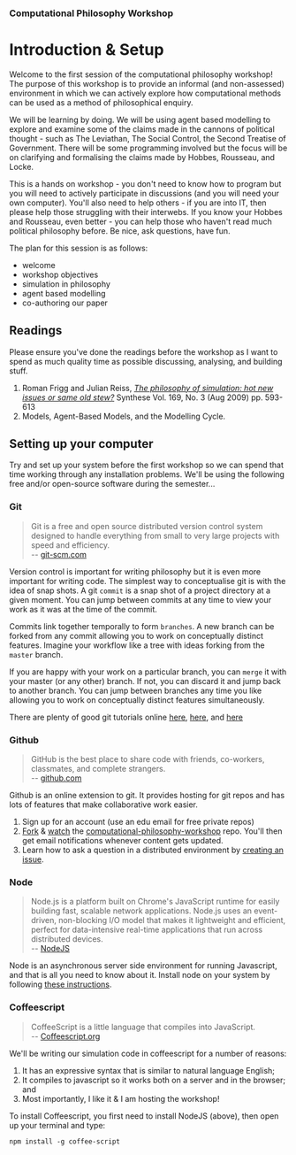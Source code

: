 ### Computational Philosophy Workshop

# Introduction & Setup

Welcome to the first session of the computational philosophy workshop!  The purpose of this workshop is to provide an informal (and non-assessed) environment in which we can actively explore how computational methods can be used as a method of philosophical enquiry.

We will be learning by doing.  We will be using agent based modelling to explore and examine some of the claims made in the cannons of political thought - such as The Leviathan, The Social Control, the Second Treatise of Government.  There will be some programming involved but the focus will be on clarifying and formalising the claims made by Hobbes, Rousseau, and Locke.

This is a hands on workshop - you don't need to know how to program but you will need to actively participate in discussions (and you will need your own computer).  You'll also need to help others - if you are into IT, then please help those struggling with their interwebs.  If you know your Hobbes and Rousseau, even better - you can help those who haven't read much political philosophy before.  Be nice, ask questions, have fun.

The plan for this session is as follows:

- welcome
- workshop objectives
- simulation in philosophy
- agent based modelling
- co-authoring our paper

## Readings

Please ensure you've done the readings before the workshop as I want to spend as much quality time as possible discussing, analysing, and building stuff.

1. Roman Frigg and Julian Reiss, [_The philosophy of simulation: hot new issues or same old stew?_](https://www-jstor-org.ezproxy.library.uq.edu.au/stable/40271311) Synthese Vol. 169, No. 3 (Aug 2009) pp. 593-613
2. Models, Agent-Based Models, and the Modelling Cycle.


## Setting up your computer

Try and set up your system before the first workshop so we can spend that time working through any installation problems.  We'll be using the following free and/or open-source software during the semester...

### Git

> Git is a free and open source distributed version control system designed to handle everything from small to very large projects with speed and efficiency.   
> -- [git-scm.com](http://git-scm.com)

Version control is important for writing philosophy but it is even more important for writing code.  The simplest way to conceptualise git is with the idea of snap shots.  A git `commit` is a snap shot of a project directory at a given moment.  You can jump between commits at any time to view your work as it was at the time of the commit.

Commits link together temporally to form `branches`.  A new branch can be forked from any commit allowing you to work on conceptually distinct features.  Imagine your workflow like a tree with ideas forking from the `master` branch.

If you are happy with your work on a particular branch, you can `merge` it with your master (or any other) branch.  If not, you can discard it and jump back to another branch.  You can jump between branches any time you like allowing you to work on conceptually distinct features simultaneously.

There are plenty of good git tutorials online [here](https://try.github.io), [here](http://git-scm.com/book), and [here](http://pcottle.github.io/learnGitBranching/)


### Github

> GitHub is the best place to share code with friends, co-workers, classmates, and complete strangers.  
> -- [github.com](https://github.com)


Github is an online extension to git.  It provides hosting for git repos and has lots of features that make collaborative work easier.  

1. Sign up for an account (use an edu email for free private repos)
2. [Fork](https://github.com/davekinkead/computational-philosophy-workshop/fork) & [watch](https://github.com/davekinkead/computational-philosophy-workshop/subscription) the [computational-philosophy-workshop](https://github.com/davekinkead/computational-philosophy-workshop) repo.  You'll then get email notifications whenever content gets updated.
3. Learn how to ask a question in a distributed environment by [creating an issue](https://github.com/davekinkead/computational-philosophy-workshop/issues/new).

### Node

> Node.js is a platform built on Chrome's JavaScript runtime for easily building fast, scalable network applications. Node.js uses an event-driven, non-blocking I/O model that makes it lightweight and efficient, perfect for data-intensive real-time applications that run across distributed devices.  
>  -- [NodeJS](http://nodejs.org/)

Node is an asynchronous server side environment for running Javascript, and that is all you need to know about it.  Install node on your system by following [these instructions](http://nodejs.org/download/).

### Coffeescript

> CoffeeScript is a little language that compiles into JavaScript.   
> -- [Coffeescript.org](http://coffeescript.org/)

We'll be writing our simulation code in coffeescript for a number of reasons:

1. It has an expressive syntax that is similar to natural language English;
2. It compiles to javascript so it works both on a server and in the browser; and
3. Most importantly, I like it & I am hosting the workshop!

To install Coffeescript, you first need to install NodeJS (above), then open up your terminal and type:

    npm install -g coffee-script
